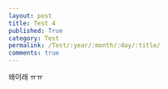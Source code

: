 ```yaml
---
layout: post
title: Test 4
published: True
category: Test
permalink: /Test/:year/:month/:day/:title/
comments: true
---
```


왜이래 ㅠㅠ